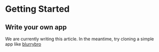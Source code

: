 
# Getting Started

## Write your own app

We are currently writing this article. In the meantime, try cloning a
simple app like [blurrybro](https://github.com/spacebro/blurrybro)
